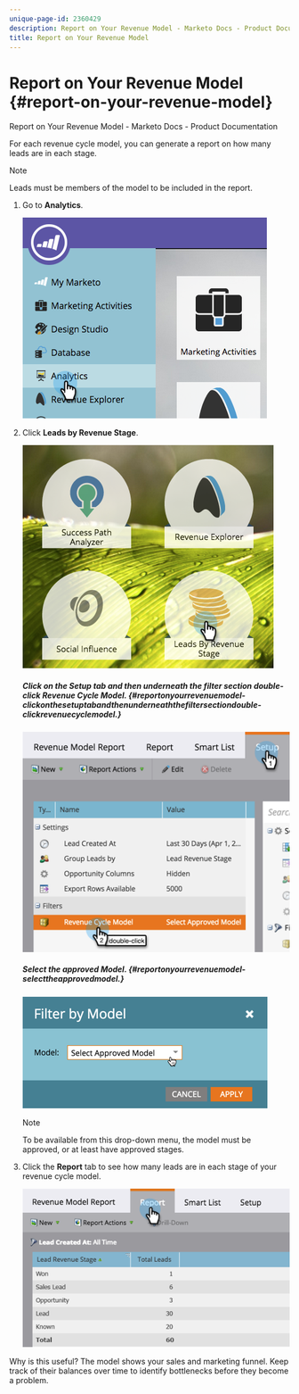 ```yaml
---
unique-page-id: 2360429
description: Report on Your Revenue Model - Marketo Docs - Product Documentation
title: Report on Your Revenue Model
---
```


# Report on Your Revenue Model {#report-on-your-revenue-model}

Report on Your Revenue Model - Marketo Docs - Product Documentation

For each revenue cycle model, you can generate a report on how many leads are in each stage.

>[!NOTE]
>
>Leads must be members of the model to be included in the report.

1. Go to **Analytics**.

   ![](assets/image2015-4-29-16-3a8-3a14.png)

1. Click **Leads by Revenue Stage**.

   ![](assets/image2015-4-29-16-3a15-3a3.png)

   ##### Click on the Setup tab and then underneath the filter section double-click Revenue Cycle Model. {#reportonyourrevenuemodel-clickonthesetuptabandthenunderneaththefiltersectiondouble-clickrevenuecyclemodel.}

   ![](assets/image2015-4-29-16-3a37-3a57.png)

   ##### Select the approved Model. {#reportonyourrevenuemodel-selecttheapprovedmodel.}

   ![](assets/image2015-4-29-16-3a40-3a34.png)

   >[!NOTE]
   >
   >To be available from this drop-down menu, the model must be approved, or at least have approved stages.

1. Click the **Report** tab to see how many leads are in each stage of your revenue cycle model.

   ![](assets/image2015-4-29-16-3a51-3a29.png)

Why is this useful? The model shows your sales and marketing funnel. Keep track of their balances over time to identify bottlenecks before they become a problem.
